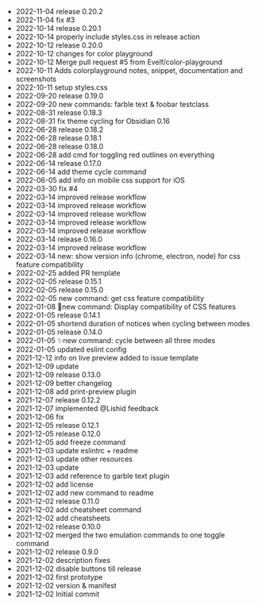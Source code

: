 - 2022-11-04	release 0.20.2
- 2022-11-04	fix #3
- 2022-10-14	release 0.20.1
- 2022-10-14	properly include styles.css in release action
- 2022-10-12	release 0.20.0
- 2022-10-12	changes for color playground
- 2022-10-12	Merge pull request #5 from Evelf/color-playground
- 2022-10-11	Adds colorplayground notes, snippet, documentation and screenshots
- 2022-10-11	setup styles.css
- 2022-09-20	release 0.19.0
- 2022-09-20	new commands: farble text & foobar testclass
- 2022-08-31	release 0.18.3
- 2022-08-31	fix theme cycling for Obsidian 0.16
- 2022-06-28	release 0.18.2
- 2022-06-28	release 0.18.1
- 2022-06-28	release 0.18.0
- 2022-06-28	add cmd for toggling red outlines on everything
- 2022-06-14	release 0.17.0
- 2022-06-14	add theme cycle command
- 2022-06-05	add info on mobile css support for iOS
- 2022-03-30	fix #4
- 2022-03-14	improved release workflow
- 2022-03-14	improved release workflow
- 2022-03-14	improved release workflow
- 2022-03-14	improved release workflow
- 2022-03-14	improved release workflow
- 2022-03-14	release 0.16.0
- 2022-03-14	improved release workflow
- 2022-03-14	new: show version info (chrome, electron, node) for css feature compatibility
- 2022-02-25	added PR template
- 2022-02-05	release 0.15.1
- 2022-02-05	release 0.15.0
- 2022-02-05	new command: get css feature compatibility
- 2022-01-08	🌟new command: Display compatibility of CSS features
- 2022-01-05	release 0.14.1
- 2022-01-05	shortend duration of notices when cycling between modes
- 2022-01-05	release 0.14.0
- 2022-01-05	✨new command: cycle between all three modes
- 2022-01-05	updated eslint config
- 2021-12-12	info on live preview added to issue template
- 2021-12-09	update
- 2021-12-09	release 0.13.0
- 2021-12-09	better changelog
- 2021-12-08	add print-preview plugin
- 2021-12-07	release 0.12.2
- 2021-12-07	implemented @Lishid feedback
- 2021-12-06	fix
- 2021-12-05	release 0.12.1
- 2021-12-05	release 0.12.0
- 2021-12-05	add freeze command
- 2021-12-03	update eslintrc + readme
- 2021-12-03	update other resources
- 2021-12-03	update
- 2021-12-03	add reference to garble text plugin
- 2021-12-02	add license
- 2021-12-02	add new command to readme
- 2021-12-02	release 0.11.0
- 2021-12-02	add cheatsheet command
- 2021-12-02	add cheatsheets
- 2021-12-02	release 0.10.0
- 2021-12-02	merged the two emulation commands to one toggle command
- 2021-12-02	release 0.9.0
- 2021-12-02	description fixes
- 2021-12-02	disable buttons till release
- 2021-12-02	first prototype
- 2021-12-02	version & manifest
- 2021-12-02	Initial commit
